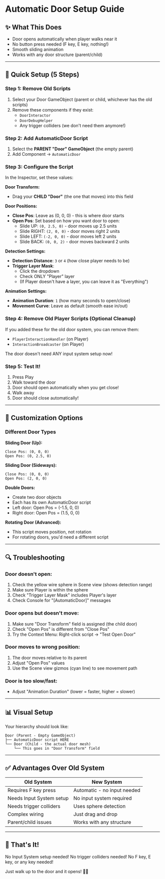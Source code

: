 # Automatic Door Setup Guide

## ✨ What This Does
- Door opens automatically when player walks near it
- No button press needed (F key, E key, nothing!)
- Smooth sliding animation
- Works with any door structure (parent/child)

---

## 🚀 Quick Setup (5 Steps)

### Step 1: Remove Old Scripts
1. Select your Door GameObject (parent or child, whichever has the old scripts)
2. Remove these components if they exist:
   - `DoorInteractor`
   - `DoorDebugHelper`
   - Any trigger colliders (we don't need them anymore!)

### Step 2: Add AutomaticDoor Script
1. Select the **PARENT "Door" GameObject** (the empty parent)
2. Add Component → `AutomaticDoor`

### Step 3: Configure the Script

In the Inspector, set these values:

**Door Transform:**
- Drag your **CHILD "Door"** (the one that moves) into this field

**Door Positions:**
- **Close Pos**: Leave as (0, 0, 0) - this is where door starts
- **Open Pos**: Set based on how you want door to open:
  - Slide UP: `(0, 2.5, 0)` - door moves up 2.5 units
  - Slide RIGHT: `(2, 0, 0)` - door moves right 2 units
  - Slide LEFT: `(-2, 0, 0)` - door moves left 2 units
  - Slide BACK: `(0, 0, 2)` - door moves backward 2 units

**Detection Settings:**
- **Detection Distance**: `3` or `4` (how close player needs to be)
- **Trigger Layer Mask**: 
  - Click the dropdown
  - Check ONLY "Player" layer
  - (If Player doesn't have a layer, you can leave it as "Everything")

**Animation Settings:**
- **Animation Duration**: `1` (how many seconds to open/close)
- **Movement Curve**: Leave as default (smooth ease in/out)

### Step 4: Remove Old Player Scripts (Optional Cleanup)
If you added these for the old door system, you can remove them:
- `PlayerInteractionHandler` (on Player)
- `InteractionBroadcaster` (on Player)

The door doesn't need ANY input system setup now!

### Step 5: Test It!
1. Press Play
2. Walk toward the door
3. Door should open automatically when you get close!
4. Walk away
5. Door should close automatically!

---

## 🎨 Customization Options

### Different Door Types

**Sliding Door (Up):**
```
Close Pos: (0, 0, 0)
Open Pos: (0, 2.5, 0)
```

**Sliding Door (Sideways):**
```
Close Pos: (0, 0, 0)
Open Pos: (2, 0, 0)
```

**Double Doors:**
- Create two door objects
- Each has its own AutomaticDoor script
- Left door: Open Pos = (-1.5, 0, 0)
- Right door: Open Pos = (1.5, 0, 0)

**Rotating Door (Advanced):**
- This script moves position, not rotation
- For rotating doors, you'd need a different script

---

## 🔍 Troubleshooting

### Door doesn't open:
1. Check the yellow wire sphere in Scene view (shows detection range)
2. Make sure Player is within the sphere
3. Check "Trigger Layer Mask" includes Player's layer
4. Check Console for "[AutomaticDoor]" messages

### Door opens but doesn't move:
1. Make sure "Door Transform" field is assigned (the child door)
2. Check "Open Pos" is different from "Close Pos"
3. Try the Context Menu: Right-click script → "Test Open Door"

### Door moves to wrong position:
1. The door moves relative to its parent
2. Adjust "Open Pos" values
3. Use the Scene view gizmos (cyan line) to see movement path

### Door is too slow/fast:
- Adjust "Animation Duration" (lower = faster, higher = slower)

---

## 📊 Visual Setup

Your hierarchy should look like:
```
Door (Parent - Empty GameObject)
├── AutomaticDoor script HERE
└── Door (Child - the actual door mesh)
    └── This goes in "Door Transform" field
```

---

## ✅ Advantages Over Old System

| Old System | New System |
|------------|------------|
| Requires F key press | Automatic - no input needed |
| Needs Input System setup | No input system required |
| Needs trigger colliders | Uses sphere detection |
| Complex wiring | Just drag and drop |
| Parent/child issues | Works with any structure |

---

## 🎯 That's It!

No Input System setup needed!
No trigger colliders needed!
No F key, E key, or any key needed!

Just walk up to the door and it opens! 🚪✨
